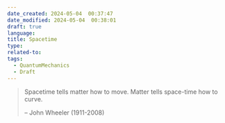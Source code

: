 ```yaml
---
date_created: 2024-05-04  00:37:47
date_modified: 2024-05-04  00:38:01
draft: true
language: 
title: Spacetime
type: 
related-to: 
tags:
  - QuantumMechanics
  - Draft
---
```



> Spacetime tells matter how to move.
> Matter tells space-time how to curve.
> 
> – John Wheeler (1911-2008)



